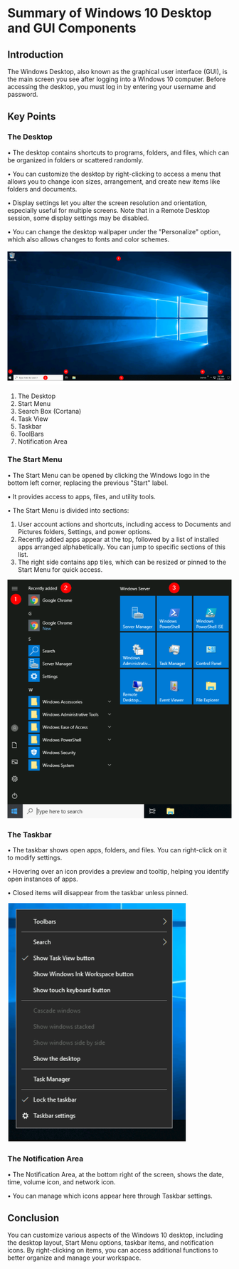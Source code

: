 # Summary of Windows 10 Desktop and GUI Components 

## Introduction 
The Windows Desktop, also known as the graphical user interface (GUI), is the main screen you see after logging into a Windows 10 computer. Before accessing the desktop, you must log in by entering your username and password. 

## Key Points 

### The Desktop 
• The desktop contains shortcuts to programs, folders, and files, which can be organized in folders or scattered randomly. 

• You can customize the desktop by right-clicking to access a menu that allows you to change icon sizes, arrangement, and create new items like folders and documents. 

• Display settings let you alter the screen resolution and orientation, especially useful for multiple screens. Note that in a Remote Desktop session, some display settings may be disabled. 

• You can change the desktop wallpaper under the "Personalize" option, which also allows changes to fonts and color schemes. 

![Tryhackme](image.png)

1. The Desktop
2. Start Menu
3. Search Box (Cortana)
4. Task View
5. Taskbar
6. ToolBars
7. Notification Area

### The Start Menu 
• The Start Menu can be opened by clicking the Windows logo in the bottom left corner, replacing the previous "Start" label. 

• It provides access to apps, files, and utility tools. 

• The Start Menu is divided into sections: 

1. User account actions and shortcuts, including access to Documents and Pictures folders, Settings, and power options. 
2. Recently added apps appear at the top, followed by a list of installed apps arranged alphabetically. You can jump to specific sections of this list. 
3. The right side contains app tiles, which can be resized or pinned to the Start Menu for quick access. 

![Try Hack Me](image-1.png)

### The Taskbar 
• The taskbar shows open apps, folders, and files. You can right-click on it to modify settings. 

• Hovering over an icon provides a preview and tooltip, helping you identify open instances of apps.

• Closed items will disappear from the taskbar unless pinned. 

![Try Hack Me](image-2.png)

### The Notification Area 

• The Notification Area, at the bottom right of the screen, shows the date, time, volume icon, and network icon. 

• You can manage which icons appear here through Taskbar settings. 


## Conclusion 
You can customize various aspects of the Windows 10 desktop, including the desktop layout, Start Menu options, taskbar items, and notification icons. By right-clicking on items, you can access additional functions to better organize and manage your workspace.